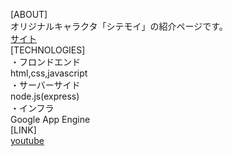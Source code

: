 [ABOUT]  
オリジナルキャラクタ「シテモイ」の紹介ページです。  
[サイト](https://unified-canyon-350709.dt.r.appspot.com)  
[TECHNOLOGIES]  
・フロンドエンド  
html,css,javascript  
・サーバーサイド  
node.js(express)  
・インフラ  
Google App Engine  
[LINK]  
[youtube](https://youtube.com/channel/UCN75Xrcdj9oSJqdGc_UCb2w)
